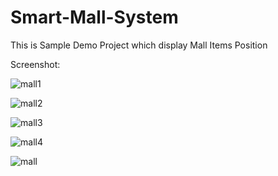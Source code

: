 # Smart-Mall-System
This is Sample Demo Project which display Mall Items Position

Screenshot:

![mall1](https://user-images.githubusercontent.com/56467741/90803684-20924100-e2e7-11ea-9928-595bd9faf9a4.png)

![mall2](https://user-images.githubusercontent.com/56467741/90803690-225c0480-e2e7-11ea-89c2-c7a12d28e977.png)

![mall3](https://user-images.githubusercontent.com/56467741/90803697-2425c800-e2e7-11ea-91b6-73c445281670.png)

![mall4](https://user-images.githubusercontent.com/56467741/90803724-31db4d80-e2e7-11ea-9f60-456d159437e2.png)

![mall](https://user-images.githubusercontent.com/56467741/90803738-37389800-e2e7-11ea-8bf2-31014008209d.jpg)
